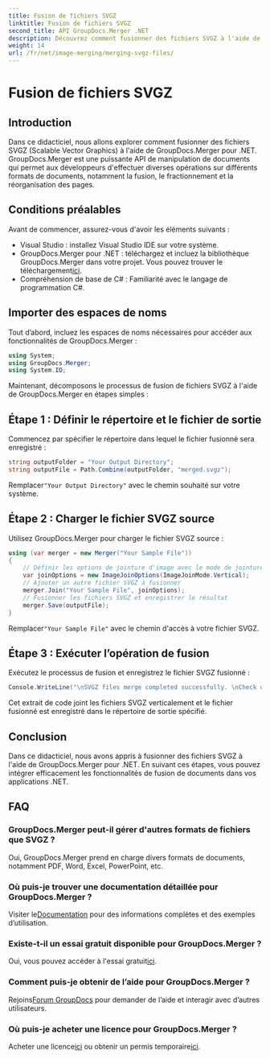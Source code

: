 ```yaml
---
title: Fusion de fichiers SVGZ
linktitle: Fusion de fichiers SVGZ
second_title: API GroupDocs.Merger .NET
description: Découvrez comment fusionner des fichiers SVGZ à l'aide de GroupDocs.Merger pour .NET avec ce didacticiel étape par étape. Améliorez vos compétences en manipulation de documents.
weight: 14
url: /fr/net/image-merging/merging-svgz-files/
---
```


# Fusion de fichiers SVGZ

## Introduction
Dans ce didacticiel, nous allons explorer comment fusionner des fichiers SVGZ (Scalable Vector Graphics) à l'aide de GroupDocs.Merger pour .NET. GroupDocs.Merger est une puissante API de manipulation de documents qui permet aux développeurs d'effectuer diverses opérations sur différents formats de documents, notamment la fusion, le fractionnement et la réorganisation des pages.
## Conditions préalables
Avant de commencer, assurez-vous d'avoir les éléments suivants :
- Visual Studio : installez Visual Studio IDE sur votre système.
-  GroupDocs.Merger pour .NET : téléchargez et incluez la bibliothèque GroupDocs.Merger dans votre projet. Vous pouvez trouver le téléchargement[ici](https://releases.groupdocs.com/merger/net/).
- Compréhension de base de C# : Familiarité avec le langage de programmation C#.

## Importer des espaces de noms
Tout d’abord, incluez les espaces de noms nécessaires pour accéder aux fonctionnalités de GroupDocs.Merger :
```csharp
using System; 
using GroupDocs.Merger;
using System.IO;
```

Maintenant, décomposons le processus de fusion de fichiers SVGZ à l'aide de GroupDocs.Merger en étapes simples :
## Étape 1 : Définir le répertoire et le fichier de sortie
Commencez par spécifier le répertoire dans lequel le fichier fusionné sera enregistré :
```csharp
string outputFolder = "Your Output Directory";
string outputFile = Path.Combine(outputFolder, "merged.svgz");
```
 Remplacer`"Your Output Directory"` avec le chemin souhaité sur votre système.
## Étape 2 : Charger le fichier SVGZ source
Utilisez GroupDocs.Merger pour charger le fichier SVGZ source :
```csharp
using (var merger = new Merger("Your Sample File"))
{
    // Définir les options de jointure d'image avec le mode de jointure verticale
    var joinOptions = new ImageJoinOptions(ImageJoinMode.Vertical);
    // Ajouter un autre fichier SVGZ à fusionner
    merger.Join("Your Sample File", joinOptions);
    // Fusionner les fichiers SVGZ et enregistrer le résultat
    merger.Save(outputFile);
}
```
 Remplacer`"Your Sample File"` avec le chemin d'accès à votre fichier SVGZ.
## Étape 3 : Exécuter l’opération de fusion
Exécutez le processus de fusion et enregistrez le fichier SVGZ fusionné :
```csharp
Console.WriteLine("\nSVGZ files merge completed successfully. \nCheck output in {0}", outputFolder);
```
Cet extrait de code joint les fichiers SVGZ verticalement et le fichier fusionné est enregistré dans le répertoire de sortie spécifié.

## Conclusion
Dans ce didacticiel, nous avons appris à fusionner des fichiers SVGZ à l'aide de GroupDocs.Merger pour .NET. En suivant ces étapes, vous pouvez intégrer efficacement les fonctionnalités de fusion de documents dans vos applications .NET.

## FAQ
### GroupDocs.Merger peut-il gérer d'autres formats de fichiers que SVGZ ?
Oui, GroupDocs.Merger prend en charge divers formats de documents, notamment PDF, Word, Excel, PowerPoint, etc.
### Où puis-je trouver une documentation détaillée pour GroupDocs.Merger ?
 Visiter le[Documentation](https://tutorials.groupdocs.com/merger/net/) pour des informations complètes et des exemples d’utilisation.
### Existe-t-il un essai gratuit disponible pour GroupDocs.Merger ?
 Oui, vous pouvez accéder à l'essai gratuit[ici](https://releases.groupdocs.com/).
### Comment puis-je obtenir de l’aide pour GroupDocs.Merger ?
 Rejoins[Forum GroupDocs](https://forum.groupdocs.com/c/merger/32) pour demander de l’aide et interagir avec d’autres utilisateurs.
### Où puis-je acheter une licence pour GroupDocs.Merger ?
 Acheter une licence[ici](https://purchase.groupdocs.com/buy) ou obtenir un permis temporaire[ici](https://purchase.groupdocs.com/temporary-license/).